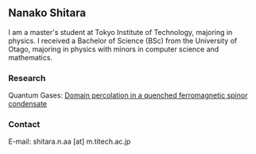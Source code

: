 ## Nanako Shitara

I am a master's student at Tokyo Institute of Technology, majoring in physics. I received a Bachelor of Science (BSc) from the University of Otago, majoring in physics with minors in computer science and mathematics.

### Research

Quantum Gases:
[Domain percolation in a quenched ferromagnetic spinor condensate](http://iopscience.iop.org/article/10.1088/1367-2630/aa7e70/meta)

### Contact

E-mail: shitara.n.aa [at] m.titech.ac.jp
